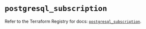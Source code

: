 # `postgresql_subscription`

Refer to the Terraform Registry for docs: [`postgresql_subscription`](https://registry.terraform.io/providers/cyrilgdn/postgresql/1.26.0/docs/resources/subscription).
